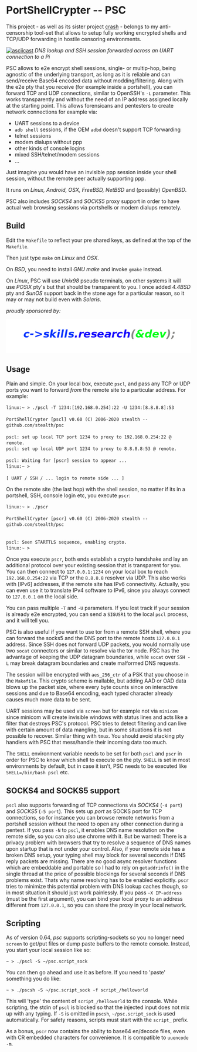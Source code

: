 PortShellCrypter -- PSC
=======================

This project - as well as its sister project [crash](https://github.com/stealth/crash) - belongs
to my anti-censorship tool-set that allows to setup fully working encrypted shells and TCP/UDP
forwarding in hostile censoring environments.

[![asciicast](https://asciinema.org/a/383043.svg)](https://asciinema.org/a/383043)
*DNS lookup and SSH session forwarded across an UART connection to a Pi*

PSC allows to e2e encrypt shell sessions, single- or multip-hop, being
agnostic of the underlying transport, as long as it is reliable and can send/receive
Base64 encoded data without modding/filtering. Along with the e2e pty that
you receive (for example inside a portshell), you can forward TCP and UDP
connections, similar to OpenSSH's `-L` parameter. This works transparently
and without the need of an IP address assigned locally at the starting
point. This allows forensicans and pentesters to create network connections
for example via:

* UART sessions to a device
* `adb shell` sessions, if the OEM `adbd` doesn't support TCP forwarding
* telnet sessions
* modem dialups without ppp
* other kinds of console logins
* mixed SSH/telnet/modem sessions
* ...

Just imagine you would have an invisible ppp session inside your shell session,
without the remote peer actually supporting ppp.

It runs on *Linux, Android, OSX, FreeBSD, NetBSD* and (possibly) *OpenBSD*.

PSC also includes *SOCKS4* and *SOCKS5* proxy support in order to have actual
web browsing sessions via portshells or modem dialups remotely.

Build
-----

Edit the `Makefile` to reflect your pre shared keys, as defined at the top of the `Makefile`.

Then just type `make` on *Linux* and *OSX*.

On *BSD*, you need to install *GNU make* and invoke `gmake` instead.

On *Linux*, PSC will use *Unix98* pseudo terminals, on other systems it will use *POSIX*
pty's but that should be transparent to you. I once added *4.4BSD* pty and *SunOS*
support back in the stone age for a particular reason, so it may or may not
build even with *Solaris*.

*proudly sponsored by:*
<p align="center">
<a href="https://github.com/c-skills/welcome">
<img src="https://github.com/c-skills/welcome/blob/master/logo.jpg"/>
</a>
</p>


Usage
-----

Plain and simple. On your local box, execute `pscl`, and pass any
TCP or UDP ports you want to forward *from* the remote site to a particular
address. For example:

```
linux:~ > ./pscl -T 1234:[192.168.0.254]:22 -U 1234:[8.8.8.8]:53

PortShellCrypter [pscl] v0.60 (C) 2006-2020 stealth -- github.com/stealth/psc

pscl: set up local TCP port 1234 to proxy to 192.168.0.254:22 @ remote.
pscl: set up local UDP port 1234 to proxy to 8.8.8.8:53 @ remote.

pscl: Waiting for [pscr] session to appear ...
linux:~ >

[ UART / SSH / ... login to remote side ... ]
```

On the remote site (the last hop) with the shell session, no matter if its in
a portshell, SSH, console login etc, you execute `pscr`:


```
linux:~ > ./pscr

PortShellCrypter [pscr] v0.60 (C) 2006-2020 stealth -- github.com/stealth/psc


pscl: Seen STARTTLS sequence, enabling crypto.
linux:~ >
```

Once you execute `pscr`, both ends establish a crypto handshake and lay an additional
protocol over your existing session that is transparent for you. You can then
connect to `127.0.0.1:1234` on your local box to reach `192.168.0.254:22` via
TCP or the `8.8.8.8` resolver via UDP. This also works with [IPv6] addresses,
if the remote site has IPv6 connectivity. Actually, you can even use it to translate
IPv4 software to IPv6, since you always connect to `127.0.0.1` on the local side.

You can pass multiple `-T` and `-U` parameters. If you lost track if your session
is already e2e encrypted, you can send a `SIGUSR1` to the local `pscl` process, and it
will tell you.

PSC is also useful if you want to use tor from a remote SSH shell, where you
can forward the socks5 and the DNS port to the remote hosts `127.0.0.1` address.
Since SSH does not forward UDP packets, you would normally use two `socat` connectors
or similar to resolve via the tor node. PSC has the advantage of keeping the UDP
datagram boundaries, while `socat` over `SSH -L` may break datagram boundaries
and create malformed DNS requests.

The session will be encrypted with `aes_256_ctr` of a PSK that you choose in the
`Makefile`. This crypto scheme is mallable, but adding AAD or OAD data blows up
the packet size, where every byte counts since on interactive sessions and due to
Base64 encoding, each typed character already causes much more data to be sent.


UART sessions may be used via `screen` but for example not via `minicom` since
minicom will create invisible windows with status lines and acts like a filter
that destroys PSC's protocol. PSC tries to detect filtering and can live with
certain amount of data mangling, but in some situations it is not possible to recover.
Similar thing with `tmux`. You should avoid stacking pty handlers with PSC that
mess/handle their incoming data too much.

The `SHELL` environment variable needs to be set for both `pscl` and `pscr` in order
for PSC to know which shell to execute on the pty. `SHELL` is set in most environments
by default, but in case it isn't, PSC needs to be executed like `SHELL=/bin/bash pscl`
etc.


SOCKS4 and SOCKS5 support
-------------------------

`pscl` also supports forwarding of TCP connections via *SOCKS4* (`-4 port`) and *SOCKS5*
(`-5 port`). This sets up *port* as SOCKS port for TCP connections, so for instance you
can browse remote networks from a portshell session without the need to open any other
connection during a pentest. If you pass `-N` to `pscl`, it enables DNS name resolution
on the remote side, so you can also use chrome with it. But be warned: There is a privacy
problem with browsers that try to resolve a sequence of DNS names upon startup that
is not under your control. Also, if your remote side has a broken DNS setup, your typing
shell may block for several seconds if DNS reply packets are missing. There are no good
async resolver functions which are embeddable and portable so I had to rely on
`getaddrinfo()` in the single thread at the price of possible blockings for several seconds
if DNS problems exist. Thats why name resolving has to be enabled explicitly. `pscr`
tries to minimize this potential problem with DNS lookup caches though, so in most
situation it should just work painlessly.
If you pass `-X IP-address` (must be the first argument), you can bind your local proxy
to an address different from `127.0.0.1`, so you can share the proxy in your local network.


Scripting
---------

As of version 0.64, *psc* supports scripting-sockets so you no longer need `screen` to
get/put files or dump paste buffers to the remote console. Instead, you start your local
session like so:

```
~ > ./pscl -S ~/psc.script_sock
```

You can then go ahead and use it as before. If you need to 'paste' something you do like:

```
~ > ./pscsh -S ~/psc.script_sock -f script_/helloworld
```

This will 'type' the content of `script_/helloworld` to the console. While scripting,
the stdin of `pscl` is blocked so that the injected input does not mix up with any
typing. If `-S` is omitted in `pscsh`, `~/psc.script_sock` is used automatically.
For safety reasons, scripts must start with the `script_` prefix.

As a bonus, `pscr` now contains the ability to base64 en/decode files, even with CR
embedded characters for convenience. It is compatible to `uuencode -m`.

